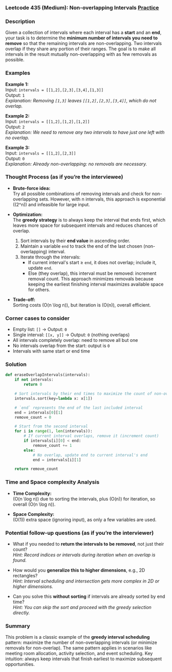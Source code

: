 ### Leetcode 435 (Medium): Non-overlapping Intervals [Practice](https://leetcode.com/problems/non-overlapping-intervals)

### Description  
Given a collection of intervals where each interval has a **start** and an **end**, your task is to determine the **minimum number of intervals you need to remove** so that the remaining intervals are non-overlapping. Two intervals overlap if they share any portion of their ranges. The goal is to make all intervals in the result mutually non-overlapping with as few removals as possible.

### Examples  

**Example 1:**  
Input: `intervals = [[1,2],[2,3],[3,4],[1,3]]`  
Output: `1`  
*Explanation: Removing `[1,3]` leaves `[[1,2],[2,3],[3,4]]`, which do not overlap.*

**Example 2:**  
Input: `intervals = [[1,2],[1,2],[1,2]]`  
Output: `2`  
*Explanation: We need to remove any two intervals to have just one left with no overlap.*

**Example 3:**  
Input: `intervals = [[1,2],[2,3]]`  
Output: `0`  
*Explanation: Already non-overlapping: no removals are necessary.*

### Thought Process (as if you’re the interviewee)  
- **Brute-force idea:**  
  Try all possible combinations of removing intervals and check for non-overlapping sets. However, with n intervals, this approach is exponential (\(2^n\)) and infeasible for large input.

- **Optimization:**  
  The **greedy strategy** is to always keep the interval that ends first, which leaves more space for subsequent intervals and reduces chances of overlap.  
  1. Sort intervals by their **end value** in ascending order.
  2. Maintain a variable `end` to track the end of the last chosen (non-overlapping) interval.
  3. Iterate through the intervals:  
     - If current interval's start ≥ `end`, it does not overlap; include it, update `end`.
     - Else (they overlap), this interval must be removed: increment removal count.
  This approach minimizes removals because keeping the earliest finishing interval maximizes available space for others.

- **Trade-off:**  
  Sorting costs \(O(n \log n)\), but iteration is \(O(n)\), overall efficient.

### Corner cases to consider  
- Empty list: `[]` → Output: `0`
- Single interval: `[[x, y]]` → Output: `0` (nothing overlaps)
- All intervals completely overlap: need to remove all but one
- No intervals overlap from the start: output is `0`
- Intervals with same start or end time

### Solution

```python
def eraseOverlapIntervals(intervals):
    if not intervals:
        return 0

    # Sort intervals by their end times to maximize the count of non-overlapping intervals
    intervals.sort(key=lambda x: x[1])

    # `end` represents the end of the last included interval
    end = intervals[0][1]
    remove_count = 0

    # Start from the second interval
    for i in range(1, len(intervals)):
        # If current interval overlaps, remove it (increment count)
        if intervals[i][0] < end:
            remove_count += 1
        else:
            # No overlap, update end to current interval's end
            end = intervals[i][1]

    return remove_count
```

### Time and Space complexity Analysis  

- **Time Complexity:**  
  \(O(n \log n)\) due to sorting the intervals, plus \(O(n)\) for iteration, so overall \(O(n \log n)\).

- **Space Complexity:**  
  \(O(1)\) extra space (ignoring input), as only a few variables are used.

### Potential follow-up questions (as if you’re the interviewer)  

- What if you needed to **return the intervals to be removed**, not just their count?  
  *Hint: Record indices or intervals during iteration when an overlap is found.*

- How would you **generalize this to higher dimensions**, e.g., 2D rectangles?  
  *Hint: Interval scheduling and intersection gets more complex in 2D or higher dimensions.*

- Can you solve this **without sorting** if intervals are already sorted by end time?  
  *Hint: You can skip the sort and proceed with the greedy selection directly.*

### Summary
This problem is a classic example of the **greedy interval scheduling** pattern: maximize the number of non-overlapping intervals (or minimize removals for non-overlap). The same pattern applies in scenarios like meeting room allocation, activity selection, and event scheduling. Key intuition: always keep intervals that finish earliest to maximize subsequent opportunities.